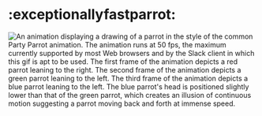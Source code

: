 # :exceptionallyfastparrot:

![An animation displaying a drawing of a parrot in the style of the common Party Parrot animation. The animation runs at 50 fps, the maximum currently supported by most Web browsers and by the Slack client in which this gif is apt to be used. The first frame of the animation depicts a red parrot leaning to the right. The second frame of the animation depicts a green parrot leaning to the left. The third frame of the animation depicts a blue parrot leaning to the left. The blue parrot's head is positioned slightly lower than that of the green parrot, which creates an illusion of continuous motion suggesting a parrot moving back and forth at immense speed.](exceptionallyfastparrot.gif)